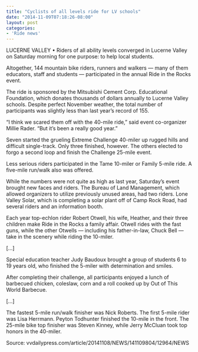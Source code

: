 ```yaml
---
title: "Cyclists of all levels ride for LV schools"
date: "2014-11-09T07:18:26-08:00"
layout: post
categories:
- 'Ride news'
---
```


LUCERNE VALLEY • Riders of all ability levels converged in Lucerne Valley on Saturday morning for one purpose: to help local students.

Altogether, 144 mountain bike riders, runners and walkers — many of them educators, staff and students — participated in the annual Ride in the Rocks event.

The ride is sponsored by the Mitsubishi Cement Corp. Educational Foundation, which donates thousands of dollars annually to Lucerne Valley schools. Despite perfect November weather, the total number of participants was slightly less than last year’s record of 155.

“I think we scared them off with the 40-mile ride,” said event co-organizer Millie Rader. “But it’s been a really good year.”

Seven started the grueling Extreme Challenge 40-miler up rugged hills and difficult single-track. Only three finished, however. The others elected to forgo a second loop and finish the Challenge 25-mile event.

Less serious riders participated in the Tame 10-miler or Family 5-mile ride. A five-mile run/walk also was offered.

While the numbers were not quite as high as last year, Saturday’s event brought new faces and riders. The Bureau of Land Management, which allowed organizers to utilize previously unused areas, had two riders. Lone Valley Solar, which is completing a solar plant off of Camp Rock Road, had several riders and an information booth.

Each year top-echlon rider Robert Otwell, his wife, Heather, and their three children make Ride in the Rocks a family affair. Otwell rides with the fast guns, while the other Otwells — including his father-in-law, Chuck Bell — take in the scenery while riding the 10-miler.

\[…\]

Special education teacher Judy Baudoux brought a group of students 6 to 19 years old, who finished the 5-miler with determination and smiles.

After completing their challenge, all participants enjoyed a lunch of barbecued chicken, coleslaw, corn and a roll cooked up by Out of This World Barbecue.

\[…\]

The fastest 5-mile run/walk finisher was Nick Roberts. The first 5-mile rider was Lisa Herrmann. Peyton Todhunter finished the 10-mile in the front. The 25-mile bike top finisher was Steven Kinney, while Jerry McCluan took top honors in the 40-miler.

Source: vvdailypress.com/article/20141108/NEWS/141109804/12964/NEWS